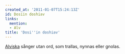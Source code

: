 ```yaml
---
created_at: '2011-01-07T15:24:13Z'
id: Dosiin doshiav
links:
  mention:
  - Alv
title: 'Dosi''in doshiav'
---
```


[Alviska] sånger utan ord, som trallas, nynnas eller gnolas.

  [Alviska]: Alv